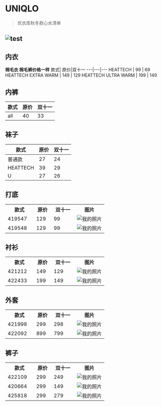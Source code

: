 # UNIQLO
> 优衣库秋冬款心水清单

![test](https://github.com/jingfeiwuhen/UNIQLO/blob/master/img/1.jpg?raw=)
---

## 内衣
**棉毛衣 棉毛裤价格一样**
款式| 原价|双十一
---|---|---
HEATTECH | 99 | 69
HEATTECH EXTRA WARM | 149 | 129
HEATTECH ULTRA WARM | 199 | 149
## 内裤
款式| 原价|双十一
---|---|---
all | 40 | 33
## 袜子
款式| 原价|双十一
---|---|---
普通款 | 27 | 24
HEATTECH | 39 | 29
U | 27 | 26
## 打底
<html>
    <table>
        <tr>
            <th>款式</th>
            <th>原价</th>
            <th>双十一</th>
            <th>图片</th>
        </tr>
        <tr>
            <td>419547</td>
            <td>129</td>
            <td>99</td>
            <td width="30%" height="30%"><img src="https://github.com/jingfeiwuhen/UNIQLO/blob/master/img/9.png?raw=" alt="我的照片" /></td>
        </tr>
        <tr>
            <td>419548</td>
            <td>129</td>
            <td>99</td>
            <td width="30%" height="30%"><img src="https://github.com/jingfeiwuhen/UNIQLO/blob/master/img/8.png?raw=" alt="我的照片" /></td>
        </tr>
    </table>
</html>

## 衬衫
<html>
    <table>
        <tr>
            <th>款式</th>
            <th>原价</th>
            <th>双十一</th>
            <th>图片</th>
        </tr>
        <tr>
            <td>421212</td>
            <td>149</td>
            <td>129</td>
            <td width="30%" height="30%"><img src="https://github.com/jingfeiwuhen/UNIQLO/blob/master/img/7.png?raw=" alt="我的照片" /></td>
        </tr>
        <tr>
            <td>422433</td>
            <td>199</td>
            <td>149</td>
            <td width="30%" height="30%"><img src="https://github.com/jingfeiwuhen/UNIQLO/blob/master/img/5.png?raw=" alt="我的照片" /></td>
        </tr>
    </table>
</html>

## 外套
<html>
    <table>
        <tr>
            <th>款式</th>
            <th>原价</th>
            <th>双十一</th>
            <th>图片</th>
        </tr>
        <tr>
            <td>421998</td>
            <td>299</td>
            <td>298</td>
            <td width="30%" height="30%"><img src="https://github.com/jingfeiwuhen/UNIQLO/blob/master/img/2.png?raw=" alt="我的照片" /></td>
        </tr>
        <tr>
            <td>422092</td>
            <td>899</td>
            <td>799</td>
            <td width="30%" height="30%"><img src="https://github.com/jingfeiwuhen/UNIQLO/blob/master/img/1.png?raw=" alt="我的照片" /></td>
        </tr>
    </table>
</html>

## 裤子
<html>
    <table>
        <tr>
            <th>款式</th>
            <th>原价</th>
            <th>双十一</th>
            <th>图片</th>
        </tr>
        <tr>
            <td>422109</td>
            <td>299</td>
            <td>249</td>
            <td width="30%" height="30%"><img src="https://github.com/jingfeiwuhen/UNIQLO/blob/master/img/6.png?raw=" alt="我的照片" /></td>
        </tr>
        <tr>
            <td>420664</td>
            <td>299</td>
            <td>149</td>
            <td width="30%" height="30%"><img src="https://github.com/jingfeiwuhen/UNIQLO/blob/master/img/4.png?raw=" alt="我的照片" /></td>
        </tr>
        <tr>
            <td>425818</td>
            <td>299</td>
            <td>279</td>
            <td width="30%" height="30%"><img src="https://github.com/jingfeiwuhen/UNIQLO/blob/master/img/3.png?raw=" alt="我的照片" /></td>
        </tr>
    </table>
</html>